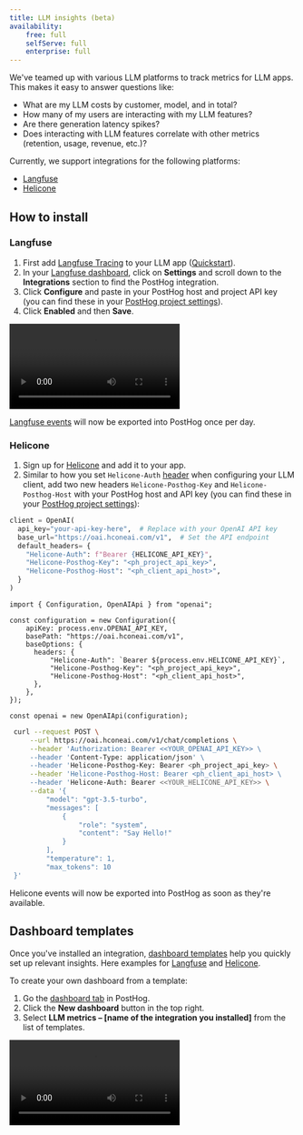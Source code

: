 ```yaml
---
title: LLM insights (beta)
availability:
    free: full
    selfServe: full
    enterprise: full
---
```


We've teamed up with various LLM platforms to track metrics for LLM apps. This makes it easy to answer questions like:

- What are my LLM costs by customer, model, and in total?
- How many of my users are interacting with my LLM features?
- Are there generation latency spikes?
- Does interacting with LLM features correlate with other metrics (retention, usage, revenue, etc.)?

Currently, we support integrations for the following platforms:

- [Langfuse](https://langfuse.com)
- [Helicone](https://www.helicone.ai/)

## How to install

### Langfuse

1. First add [Langfuse Tracing](https://langfuse.com/docs/tracing) to your LLM app ([Quickstart](https://langfuse.com/docs/get-started)).
2. In your [Langfuse dashboard](https://cloud.langfuse.com/), click on **Settings** and scroll down to the **Integrations** section to find the PostHog integration.
3. Click **Configure** and paste in your PostHog host and project API key (you can find these in your [PostHog project settings](https://us.posthog.com/settings/project)).
4. Click **Enabled** and then **Save**.

![How to set up the Langfuse PostHog integration](https://res.cloudinary.com/dmukukwp6/video/upload/v1713785335/posthog.com/contents/languse.mp4)

[Langfuse events](https://langfuse.com/docs/analytics/posthog#events) will now be exported into PostHog once per day.

### Helicone

1. Sign up for [Helicone](https://www.helicone.ai/) and add it to your app.
2. Similar to how you set `Helicone-Auth` [header](https://docs.helicone.ai/getting-started/integration-method/openai-proxy#openai-v1) when configuring your LLM client, add two new headers `Helicone-Posthog-Key` and `Helicone-Posthog-Host` with your PostHog host and API key (you can find these in your [PostHog project settings](https://us.posthog.com/settings/project)):

<MultiLanguage>

```python
client = OpenAI(
  api_key="your-api-key-here",  # Replace with your OpenAI API key
  base_url="https://oai.hconeai.com/v1",  # Set the API endpoint
  default_headers= { 
    "Helicone-Auth": f"Bearer {HELICONE_API_KEY}",
    "Helicone-Posthog-Key": "<ph_project_api_key>",
    "Helicone-Posthog-Host": "<ph_client_api_host>",
  }
)
```

```node
import { Configuration, OpenAIApi } from "openai";

const configuration = new Configuration({
    apiKey: process.env.OPENAI_API_KEY,
    basePath: "https://oai.hconeai.com/v1",
    baseOptions: {
      headers: {
          "Helicone-Auth": `Bearer ${process.env.HELICONE_API_KEY}`,
          "Helicone-Posthog-Key": "<ph_project_api_key>",
          "Helicone-Posthog-Host": "<ph_client_api_host>",
      },
    },
});

const openai = new OpenAIApi(configuration);
```

```bash
 curl --request POST \
     --url https://oai.hconeai.com/v1/chat/completions \
     --header 'Authorization: Bearer <<YOUR_OPENAI_API_KEY>> \
     --header 'Content-Type: application/json' \
     --header 'Helicone-Posthog-Key: Bearer <ph_project_api_key> \
     --header 'Helicone-Posthog-Host: Bearer <ph_client_api_host> \
     --header 'Helicone-Auth: Bearer <<YOUR_HELICONE_API_KEY>> \
     --data '{
         "model": "gpt-3.5-turbo",
         "messages": [
             {
                 "role": "system",
                 "content": "Say Hello!"
             }
         ],
         "temperature": 1,
         "max_tokens": 10
 }'
```

</MultiLanguage>

Helicone events will now be exported into PostHog as soon as they're available.

## Dashboard templates

Once you've installed an integration, [dashboard templates](/docs/product-analytics/dashboards) help you quickly set up relevant insights. Here examples for [Langfuse](https://eu.posthog.com/shared/HPOaK5zNVkP062nQJQJoooXe61l15w) and [Helicone](https://us.posthog.com/shared/NueyVUHeGCGnrQaM-eRO09HzHFwcCw).

To create your own dashboard from a template:

1. Go the [dashboard tab](https://us.posthog.com/dashboard) in PostHog.
2. Click the **New dashboard** button in the top right.
3. Select **LLM metrics – [name of the integration you installed]** from the list of templates.

![How to create an LLM analytics dashboard using the template](https://res.cloudinary.com/dmukukwp6/video/upload/v1713967763/posthog.com/contents/docs/langfuse-dash.mp4)
